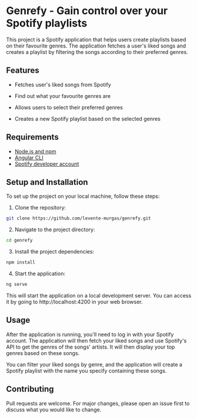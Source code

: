 # Genrefy - Gain control over your Spotify playlists

This project is a Spotify application that helps users create playlists based on their favourite genres. The application fetches a user's liked songs and creates a playlist by filtering the songs according to their preferred genres.


## Features

- Fetches user's liked songs from Spotify
- Find out what your favourite genres are

- Allows users to select their preferred genres
- Creates a new Spotify playlist based on the selected genres

## Requirements

- [Node.js and npm](https://nodejs.org/en/download/)
- [Angular CLI](https://angular.io/cli)
- [Spotify developer account](https://developer.spotify.com/)

## Setup and Installation

To set up the project on your local machine, follow these steps:

1. Clone the repository:

```bash
git clone https://github.com/levente-murgas/genrefy.git
```

2. Navigate to the project directory:

```bash
cd genrefy
```
3. Install the project dependencies:

```bash
npm install
```
4. Start the application:

```bash
ng serve
```

This will start the application on a local development server. You can access it by going to http://localhost:4200 in your web browser.

## Usage

After the application is running, you'll need to log in with your Spotify account. The application will then fetch your liked songs and use Spotify's API to get the genres of the songs' artists. It will then display your top genres based on these songs.

You can filter your liked songs by genre, and the application will create a Spotify playlist with the name you specify containing these songs.


## Contributing

Pull requests are welcome. For major changes, please open an issue first to discuss what you would like to change.


